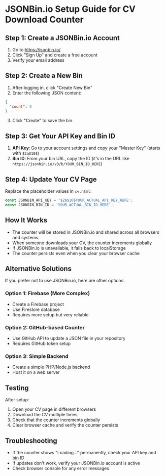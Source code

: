 # JSONBin.io Setup Guide for CV Download Counter

## Step 1: Create a JSONBin.io Account

1. Go to https://jsonbin.io/
2. Click "Sign Up" and create a free account
3. Verify your email address

## Step 2: Create a New Bin

1. After logging in, click "Create New Bin"
2. Enter the following JSON content:
```json
{
  "count": 0
}
```
3. Click "Create" to save the bin

## Step 3: Get Your API Key and Bin ID

1. **API Key**: Go to your account settings and copy your "Master Key" (starts with `$2a$10$`)
2. **Bin ID**: From your bin URL, copy the ID (it's in the URL like `https://jsonbin.io/v3/b/YOUR_BIN_ID_HERE`)

## Step 4: Update Your CV Page

Replace the placeholder values in `cv.html`:

```javascript
const JSONBIN_API_KEY = '$2a$10$YOUR_ACTUAL_API_KEY_HERE';
const JSONBIN_BIN_ID = 'YOUR_ACTUAL_BIN_ID_HERE';
```

## How It Works

- The counter will be stored in JSONBin.io and shared across all browsers and systems
- When someone downloads your CV, the counter increments globally
- If JSONBin.io is unavailable, it falls back to localStorage
- The counter persists even when you clear your browser cache

## Alternative Solutions

If you prefer not to use JSONBin.io, here are other options:

### Option 1: Firebase (More Complex)
- Create a Firebase project
- Use Firestore database
- Requires more setup but very reliable

### Option 2: GitHub-based Counter
- Use GitHub API to update a JSON file in your repository
- Requires GitHub token setup

### Option 3: Simple Backend
- Create a simple PHP/Node.js backend
- Host it on a web server

## Testing

After setup:
1. Open your CV page in different browsers
2. Download the CV multiple times
3. Check that the counter increments globally
4. Clear browser cache and verify the counter persists

## Troubleshooting

- If the counter shows "Loading..." permanently, check your API key and bin ID
- If updates don't work, verify your JSONBin.io account is active
- Check browser console for any error messages 